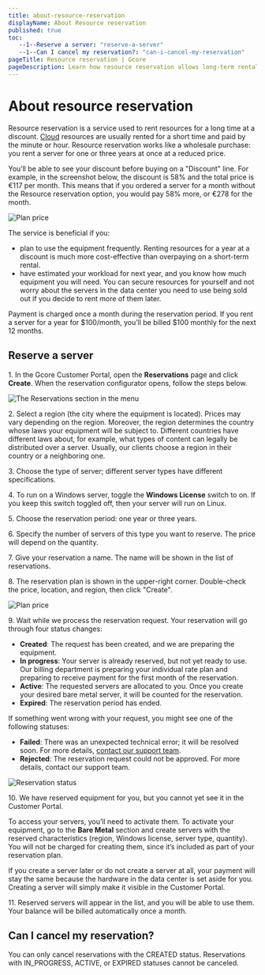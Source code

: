 ```yaml
---
title: about-resource-reservation
displayName: About Resource reservation
published: true
toc:
   --1--Reserve a server: "reserve-a-server"
   --1--Can I cancel my reservation?: "can-i-cancel-my-reservation"
pageTitle: Resource reservation | Gcore
pageDescription: Learn how resource reservation allows long-term rental of cloud resources at a discount.
---
```

  
# About resource reservation

Resource reservation is a service used to rent resources for a long time at a discount. [Cloud](https://gcore.com/cloud) resources are usually rented for a short time and paid by the minute or hour. Resource reservation works like a wholesale purchase: you rent a server for one or three years at once at a reduced price.

You’ll be able to see your discount before buying on a "Discount" line. For example, in the screenshot below, the discount is 58% and the total price is €117 per month. This means that if you ordered a server for a month without the Resource reservation option, you would pay 58% more, or €278 for the month.

![Plan price](https://assets.gcore.pro/docs/cloud/getting-started/resource-reservation/about-resource-reservation/1-plan-price.png)

The service is beneficial if you:

*   plan to use the equipment frequently. Renting resources for a year at a discount is much more cost-effective than overpaying on a short-term rental.
*   have estimated your workload for next year, and you know how much equipment you will need. You can secure resources for yourself and not worry about the servers in the data center you need to use being sold out if you decide to rent more of them later.

Payment is charged once a month during the reservation period. If you rent a server for a year for $100/month, you’ll be billed $100 monthly for the next 12 months.

## Reserve a server

1. In the Gcore Customer Portal, open the **Reservations** page and click **Create**. When the reservation configurator opens, follow the steps below.

![The Reservations section in the menu](https://assets.gcore.pro/docs/cloud/getting-started/resource-reservation/about-resource-reservation/2-create-reservation-button.jpeg)

2. Select a region (the city where the equipment is located). Prices may vary depending on the region. Moreover, the region determines the country whose laws your equipment will be subject to. Different countries have different laws about, for example, what types of content can legally be distributed over a server. Usually, our clients choose a region in their country or a neighboring one.

3. Choose the type of server; different server types have different specifications.

4. To run on a Windows server, toggle the **Windows License** switch to on. If you keep this switch toggled off, then your server will run on Linux.

5. Choose the reservation period: one year or three years.

6. Specify the number of servers of this type you want to reserve. The price will depend on the quantity.

7. Give your reservation a name. The name will be shown in the list of reservations.

8. The reservation plan is shown in the upper-right corner. Double-check the price, location, and region, then click "Create".

![Plan price](https://assets.gcore.pro/docs/cloud/getting-started/resource-reservation/about-resource-reservation/1-plan-price.png)

9\. Wait while we process the reservation request. Your reservation will go through four status changes:

*   **Created**: The request has been created, and we are preparing the equipment.
*   **In progress**: Your server is already reserved, but not yet ready to use. Our billing department is preparing your individual rate plan and preparing to receive payment for the first month of the reservation.
*   **Active**: The requested servers are allocated to you. Once you create your desired bare metal server, it will be counted for the reservation.
*   **Expired**: The reservation period has ended.

If something went wrong with your request, you might see one of the following statuses:

*   **Failed**: There was an unexpected technical error; it will be resolved soon. For more details, [contact our support team](mailto:support@gcore.com).
*   **Rejected**: The reservation request could not be approved. For more details, contact our support team.

![Reservation status](https://assets.gcore.pro/docs/cloud/getting-started/resource-reservation/about-resource-reservation/3-reservation-status.png)

10. We have reserved equipment for you, but you cannot yet see it in the Customer Portal.

To access your servers, you’ll need to activate them. To activate your equipment, go to the **Bare Metal** section and create servers with the reserved characteristics (region, Windows license, server type, quantity). You will not be charged for creating them, since it’s included as part of your reservation plan.

If you create a server later or do not create a server at all, your payment will stay the same because the hardware in the data center is set aside for you. Creating a server will simply make it visible in the Customer Portal.

11\. Reserved servers will appear in the list, and you will be able to use them. Your balance will be billed automatically once a month.

## Can I cancel my reservation?

You can only cancel reservations with the CREATED status. Reservations with IN_PROGRESS, ACTIVE, or EXPIRED statuses cannot be canceled.
